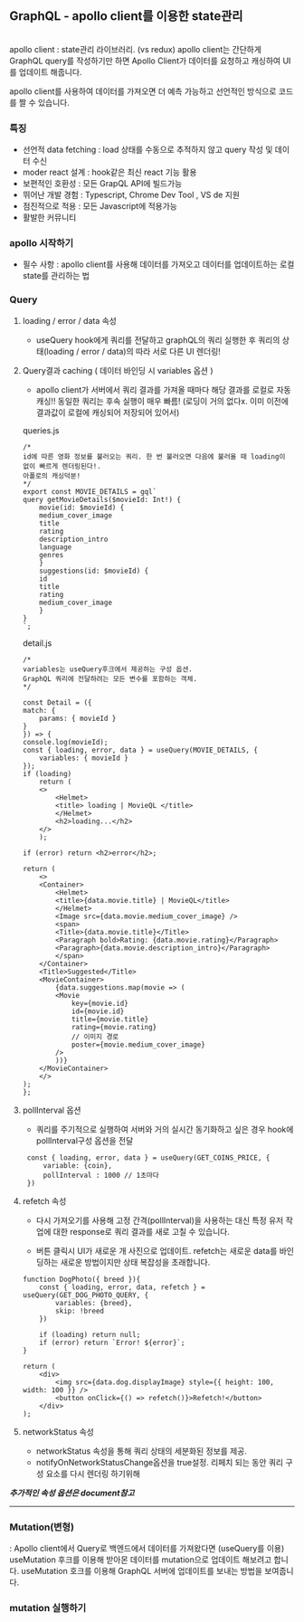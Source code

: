 ## GraphQL - apollo client를 이용한 state관리

<br>
apollo client : state관리 라이브러리. (vs redux)
apollo client는 간단하게 GraphQL query를 작성하기만 하면 Apollo Client가 데이터를 요청하고 캐싱하여
UI를 업데이트 해줍니다.
 
apollo client를 사용하여 데이터를 가져오면 더 예측 가능하고 선언적인 방식으로 코드를 짤 수 있습니다.

### 특징

- 선언적 data fetching : load 상태를 수동으로 추적하지 않고 query 작성 및 데이터 수신
- moder react 설계 : hook같은 최신 react 기능 활용
- 보편적인 호환성 : 모든 GrapQL API에 빌드가능
- 뛰어난 개발 경험 : Typescript, Chrome Dev Tool , VS de 지원
- 점진적으로 적용 : 모든 Javascript에 적용가능
- 활발한 커뮤니티

### apollo 시작하기

- 필수 사항 : apollo client를 사용해 데이터를 가져오고 데이터를 업데이트하는 로컬 state를 관리하는 법

### Query

1.  loading / error / data 속성

    - useQuery hook에게 쿼리를 전달하고 graphQL의 쿼리 실행한 후 쿼리의 상태(loading / error / data)의 따라 서로 다른 UI 렌더링!

2.  Query결과 caching ( 데이터 바인딩 시 variables 옵션 )

    - apollo client가 서버에서 쿼리 결과를 가져올 때마다 해당 결과를 로컬로 자동 캐싱!! 동일한 쿼리는 후속 실행이 매우 빠름!
      (로딩이 거의 없다x. 이미 이전에 결과값이 로컬에 캐싱되어 저장되어 있어서)


    queries.js
    ```
    /*
    id에 따른 영화 정보를 불러오는 쿼리. 한 번 불러오면 다음에 불러올 때 loading이 없이 빠르게 렌더링된다!.
    아폴로의 캐싱덕분!
    */
    export const MOVIE_DETAILS = gql`
    query getMovieDetails($movieId: Int!) {
        movie(id: $movieId) {
        medium_cover_image
        title
        rating
        description_intro
        language
        genres
        }
        suggestions(id: $movieId) {
        id
        title
        rating
        medium_cover_image
        }
    }
    `;
    ```

    detail.js
    ```
    /*
    variables는 useQuery후크에서 제공하는 구성 옵션.
    GraphQL 쿼리에 전달하려는 모든 변수를 포함하는 객체.
    */

    const Detail = ({
    match: {
        params: { movieId }
    }
    }) => {
    console.log(movieId);
    const { loading, error, data } = useQuery(MOVIE_DETAILS, {
        variables: { movieId }
    });
    if (loading)
        return (
        <>
            <Helmet>
            <title> loading | MovieQL </title>
            </Helmet>
            <h2>loading...</h2>
        </>
        );

    if (error) return <h2>error</h2>;

    return (
        <>
        <Container>
            <Helmet>
            <title>{data.movie.title} | MovieQL</title>
            </Helmet>
            <Image src={data.movie.medium_cover_image} />
            <span>
            <Title>{data.movie.title}</Title>
            <Paragraph bold>Rating: {data.movie.rating}</Paragraph>
            <Paragraph>{data.movie.description_intro}</Paragraph>
            </span>
        </Container>
        <Title>Suggested</Title>
        <MovieContainer>
            {data.suggestions.map(movie => (
            <Movie
                key={movie.id}
                id={movie.id}
                title={movie.title}
                rating={movie.rating}
                // 이미지 경로
                poster={movie.medium_cover_image}
            />
            ))}
        </MovieContainer>
        </>
    );
    };

    ```

3.  pollInterval 옵션
    - 쿼리를 주기적으로 실행하여 서버와 거의 실시간 동기화하고 싶은 경우 hook에 pollInterval구성 옵션을 전달
    ```
     const { loading, error, data } = useQuery(GET_COINS_PRICE, {
         variable: {coin},
         pollInterval : 1000 // 1초마다
     })
    ```
4.  refetch 속성

    - 다시 가져오기를 사용해 고정 간격(pollInterval)을 사용하는 대신 특정 유저 작업에 대한 response로 쿼리 결과를 새로 고칠 수 있습니다.

    - 버튼 클릭시 UI가 새로운 개 사진으로 업데이트. refetch는 새로운 data를 바인딩하는 새로운 방법이지만 상태 복잡성을 초래합니다.

    ```
    function DogPhoto({ breed }){
        const { loading, error, data, refetch } = useQuery(GET_DOG_PHOTO_QUERY, {
            variables: {breed},
            skip: !breed
        })

        if (loading) return null;
        if (error) return `Error! ${error}`;
    }

    return (
        <div>
            <img src={data.dog.displayImage} style={{ height: 100, width: 100 }} />
            <button onClick={() => refetch()}>Refetch!</button>
        </div>
    );
    ```

5.  networkStatus 속성
    - networkStatus 속성을 통해 쿼리 상태의 세분화된 정보를 제공.
    - notifyOnNetworkStatusChange옵션을 true설정. 리페치 되는 동안 쿼리 구성 요소를 다시 렌더링 하기위해

**_추가적인 속성 옵션은 document참고_**

<hr>

### Mutation(변형)

: Apollo client에서 Query로 백엔드에서 데이터를 가져왔다면 (useQuery를 이용)
useMutation 후크를 이용해 받아몬 데이터를 mutation으로 업데이트 해보려고 합니다.
useMutation 호크를 이용해 GraphQL 서버에 업데이트를 보내는 방법을 보여줍니다.

### mutation 실행하기
